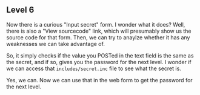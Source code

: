 Level 6
-------

Now there is a curious "Input secret" form. I wonder what it
does? Well, there is also a "View sourcecode" link, which
will presumably show us the source code for that form. Then,
we can try to anaylze whether it has any weaknesses we can
take advantage of.

So, it simply checks if the value you POSTed in the text
field is the same as the secret, and if so, gives you the
password for the next level. I wonder if we can access that
`includes/secret.inc` file to see what the secret is.

Yes, we can. Now we can use that in the web form to get the
password for the next level.
